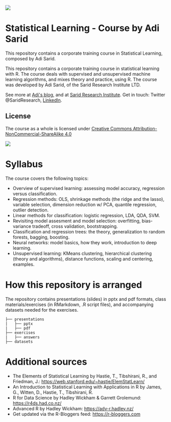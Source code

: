 ﻿![](http://www.sarid-ins.com/files/site_image/logo_eng_2.png)

# Statistical Learning - Course by Adi Sarid
This repository contains a corporate training course in Statistical Learning, composed by Adi Sarid.

This repository contains a corporate training course in statistical learning with R. 
The course deals with supervised and unsupervised machine learning algorithms, and mixes theory and practice, using R.
The course was developed by Adi Sarid, of the Sarid Research Institute LTD.

See more at [Adi's blog](https://adisarid.github.io), and at [Sarid Research Institute](http://www.sarid-ins.com). 
Get in touch: Twitter @SaridResearch, [LinkedIn](https://www.linkedin.com/in/adi-sarid/).

## License

The course as a whole is licensed under [Creative Commons Attribution-NonCommercial-ShareAlike 4.0](http://creativecommons.org/licenses/by-nc-sa/4.0/) 

![](https://i.creativecommons.org/l/by-nc-sa/4.0/88x31.png)

# Syllabus

The course covers the following topics:

   * Overview of supervised learning: assessing model accuracy, regression versus classification.
   * Regression methods: OLS, shrinkage methods (the ridge and the lasso), variable selection, dimension reduction w/ PCA, quantile regression, outlier detection.
   * Linear methods for classification: logistic regression, LDA, QDA, SVM.
   * Revisiting model assesment and model selection: overfitting, bias-variance tradeoff, cross validation, bootstrapping.
   * Classification and regression trees: the theory, generalization to random forests, bagging, boosting.
   * Neural networks: model basics, how they work, introduction to deep learning.
   * Unsupervised learning: KMeans clustering, hierarchical clustering (theory and algorithms), distance functions, scaling and centering, examples.

# How this repository is arranged

The repository contains presentations (slides) in pptx and pdf formats, class materials/exercises (in RMarkdown, .R script files), and accompanying datasets needed for the exercises.

```
├── presentations
|   ├── pptx
|   ├── pdf
├── exercises
|   ├── answers
├── datasets
```

# Additional sources

   * The Elements of Statistical Learning by Hastie, T., Tibshirani, R., and Friedman, J.: https://web.stanford.edu/~hastie/ElemStatLearn/
   * An Introduction to Statistical Learning with Applications in R by James, G., Witten, D., Hastie, T., Tibshirani, R.
   * R for Data Science by Hadley Wickham & Garrett Grolemund: https://r4ds.had.co.nz/
   * Advanced R by Hadley Wickham: https://adv-r.hadley.nz/
   * Get updated via the R-Bloggers feed: https://r-bloggers.com
